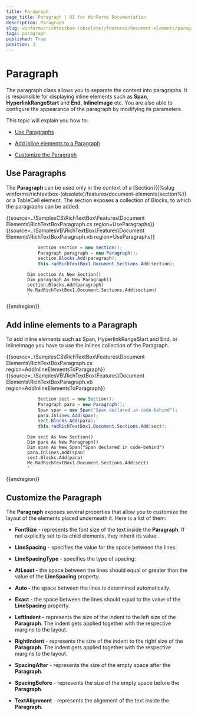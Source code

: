 ```yaml
---
title: Paragraph
page_title: Paragraph | UI for WinForms Documentation
description: Paragraph
slug: winforms/richtextbox-(obsolete)/features/document-elements/paragraph
tags: paragraph
published: True
position: 3
---
```


# Paragraph

The paragraph class allows you to separate the content into paragraphs. It is responsible for displaying inline elements such as __Span__, __HyperlinkRangeStart__ and __End__, __InlineImage__ etc. You are also able to configure the appearance of the paragraph by modifying its parameters.

This topic will explain you how to:

* [Use Paragraphs](#use-paragraphs)

* [Add inline elements to a Paragraph](#add-inline-elements-to-a-paragraph)

* [Customize the Paragraph](#customize-the-paragraph)

## Use Paragraphs

The __Paragraph__ can be used only in the context of a [Section]({%slug winforms/richtextbox-(obsolete)/features/document-elements/section%}) or a TableCell element. The section exposes a collection of Blocks, to which the paragraphs can be added.

{{source=..\SamplesCS\RichTextBox\Features\Document Elements\RichTextBoxParagraph.cs region=UseParagraphs}} 
{{source=..\SamplesVB\RichTextBox\Features\Document Elements\RichTextBoxParagraph.vb region=UseParagraphs}} 

````C#
            Section section = new Section();
            Paragraph paragraph = new Paragraph();
            section.Blocks.Add(paragraph);
            this.radRichTextBox1.Document.Sections.Add(section);
````
````VB.NET  
        Dim section As New Section()
        Dim paragraph As New Paragraph()
        section.Blocks.Add(paragraph)
        Me.RadRichTextBox1.Document.Sections.Add(section)
        '
````

{{endregion}}

## Add inline elements to a Paragraph

To add inline elements such as Span, HyperlinkRangeStart and End, or InlineImage you have to use the Inlines collection of the Paragraph. 

{{source=..\SamplesCS\RichTextBox\Features\Document Elements\RichTextBoxParagraph.cs region=AddInlineElementsToParagraph}} 
{{source=..\SamplesVB\RichTextBox\Features\Document Elements\RichTextBoxParagraph.vb region=AddInlineElementsToParagraph}} 

````C#
            Section sect = new Section();
            Paragraph para = new Paragraph();
            Span span = new Span("Span declared in code-behind");
            para.Inlines.Add(span);
            sect.Blocks.Add(para);
            this.radRichTextBox1.Document.Sections.Add(sect);
````
````VB.NET
        Dim sect As New Section()
        Dim para As New Paragraph()
        Dim span As New Span("Span declared in code-behind")
        para.Inlines.Add(span)
        sect.Blocks.Add(para)
        Me.RadRichTextBox1.Document.Sections.Add(sect)
        '
````

{{endregion}}

## Customize the Paragraph

The __Paragraph__ exposes several properties that allow you to customize the layout of the elements placed underneath it. Here is a list of them:

* __FontSize__ - represents the font size of the text inside the __Paragraph__. If not explicitly set to its child elements, they inherit its value.

* __LineSpacing__ - specifies the value for the space between the lines.

* __LineSpacingType__ - specifies the type of spacing:

* __AtLeast -__ the space between the lines should equal or greater than the value of the __LineSpacing__ property.

* __Auto -__ the space between the lines is determined automatically.

* __Exact -__ the space between the lines should equal to the value of the __LineSpacing__ property.

* __LeftIndent -__ represents the size of the indent to the left size of the __Paragraph__. The indent gets applied together with the respective margins to the layout.

* __RightIndent__ - represents the size of the indent to the right size of the __Paragraph__. The indent gets applied together with the respective margins to the layout.

* __SpacingAfter__ - represents the size of the empty space after the __Paragraph__.

* __SpacingBefore__ - represents the size of the empty space before the __Paragraph__.

* __TextAlignment__ - represents the alignment of the text inside the __Paragraph__.